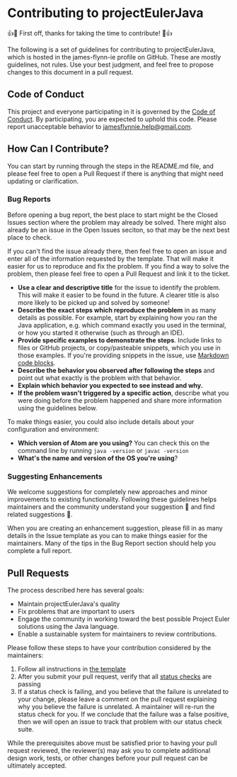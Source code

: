 # Contributing to projectEulerJava

👍🎉 First off, thanks for taking the time to contribute! 🎉👍

The following is a set of guidelines for contributing to projectEulerJava, which is hosted in the james-flynn-ie profile on GitHub. These are mostly guidelines, not rules. Use your best judgment, and feel free to propose changes to this document in a pull request.


## Code of Conduct
This project and everyone participating in it is governed by the [Code of Conduct](https://james-flynn-ie.github.io/projectEulerJava/CODE_OF_CONDUCT.html). By participating, you are expected to uphold this code. Please report unacceptable behavior to jamesflynnie.help@gmail.com.

## How Can I Contribute?
You can start by running through the steps in the README.md file, and please feel free to open a Pull Request if there is anything that might need updating or clarification.

### Bug Reports
Before opening a bug report, the best place to start might be the Closed Issues section where the problem may already be solved. There might also already be an issue in the Open Issues seciton, so that may be the next best place to check.

If you can't find the issue already there, then feel free to open an issue and enter all of the information requested by the template. That will make it easier for us to reproduce and fix the problem.
If you find a way to solve the problem, then please feel free to open a Pull Request and link it to the ticket.

* **Use a clear and descriptive title** for the issue to identify the problem. This will make it easier to be found in the future. A clearer title is also more likely to be picked up and solved by someone!
* **Describe the exact steps which reproduce the problem** in as many details as possible. For example, start by explaining how you ran the Java application, e.g. which command exactly you used in the terminal, or how you started it otherwise (such as through an IDE).
* **Provide specific examples to demonstrate the steps**. Include links to files or GitHub projects, or copy/pasteable snippets, which you use in those examples. If you're providing snippets in the issue, use [Markdown code blocks](https://help.github.com/articles/markdown-basics/#multiple-lines).
* **Describe the behavior you observed after following the steps** and point out what exactly is the problem with that behavior.
* **Explain which behavior you expected to see instead and why.**
* **If the problem wasn't triggered by a specific action**, describe what you were doing before the problem happened and share more information using the guidelines below.

To make things easier, you could also include details about your configuration and environment:
* **Which version of Atom are you using?** You can check this on the command line by running ```java -version``` or ```javac -version```
* **What's the name and version of the OS you're using**?

### Suggesting Enhancements
We welcome suggestions for completely new approaches and minor improvements to existing functionality. Following these guidelines helps maintainers and the community understand your suggestion :pencil: and find related suggestions :mag_right:.

When you are creating an enhancement suggestion, please fill in as many details in the Issue template as you can to make things easier for the maintainers. Many of the tips in the Bug Report section should help you complete a full report.

## Pull Requests

The process described here has several goals:

- Maintain projectEulerJava's quality
- Fix problems that are important to users
- Engage the community in working toward the best possible Project Euler solutions using the Java language.
- Enable a sustainable system for maintainers to review contributions.

Please follow these steps to have your contribution considered by the maintainers:

1. Follow all instructions in [the template](PULL_REQUEST_TEMPLATE.md)
2. After you submit your pull request, verify that all [status checks](https://help.github.com/articles/about-status-checks/) are passing 
3. If a status check is failing, and you believe that the failure is unrelated to your change, please leave a comment on the pull request explaining why you believe the failure is unrelated. A maintainer will re-run the status check for you. If we conclude that the failure was a false positive, then we will open an issue to track that problem with our status check suite.

While the prerequisites above must be satisfied prior to having your pull request reviewed, the reviewer(s) may ask you to complete additional design work, tests, or other changes before your pull request can be ultimately accepted.
